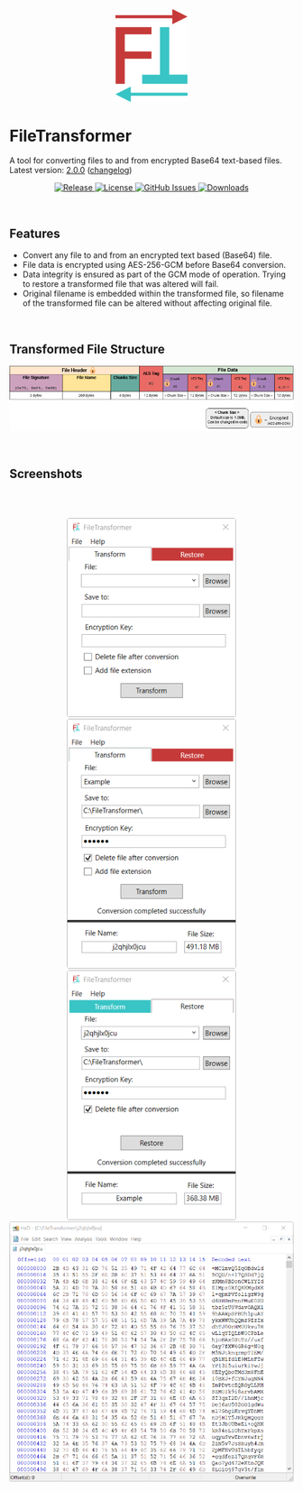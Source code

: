 <p align="center">
  <a href="#"><img src="Resources/logo.svg" width="128"></a>
</p>

# FileTransformer
A tool for converting files to and from encrypted Base64 text-based files.  
Latest version: [2.0.0](https://github.com/MichaelYochpaz/FileTransformer/releases/latest) ([changelog](https://github.com/MichaelYochpaz/FileTransformer/blob/main/CHANGELOG.md))

<p align="center">
  <a href="https://github.com/MichaelYochpaz/FileTransformer/releases/latest">
    <img alt="Release" src="https://img.shields.io/github/v/release/MichaelYochpaz/FileTransformer">
  </a>
  <a href="https://github.com/MichaelYochpaz/FileTransformer/blob/master/LICENSE.md">
    <img alt="License" src="https://img.shields.io/github/license/MichaelYochpaz/FileTransformer">
  </a>
  <a href="https://github.com/MichaelYochpaz/FileTransformer/issues">
    <img alt="GitHub Issues" src="https://img.shields.io/github/issues/MichaelYochpaz/FileTransformer?style=flat-square&logo=github&logoColor=white">
  </a>
  <a href="https://github.com/MichaelYochpaz/FileTransformer/releases">
    <img alt="Downloads" src="https://img.shields.io/github/downloads/MichaelYochpaz/FileTransformer/total">
  </a>
</p>
</br>

## Features
* Convert any file to and from an encrypted text based (Base64) file.
* File data is encrypted using AES-256-GCM before Base64 conversion.
* Data integrity is ensured as part of the GCM mode of operation. Trying to restore a transformed file that was altered will fail.
* Original filename is embedded within the transformed file, so filename of the transformed file can be altered without affecting original file.
</br>

## Transformed File Structure
<p align="center">
  <a href="#"><img src="Resources/file-structure.png" alt="File structure" width=700></a>
</p>
</br>

## Screenshots
</br>
</br>
<p align="center">
  <a href="#"><img src="Resources/screenshot-1.png" alt="Main window" width=300></a>
  </br>
  <a href="#"><img src="Resources/screenshot-2.png" alt="Transform example"width=300></a>
  <a href="#"><img src="Resources/screenshot-3.png" alt="Restore example"width=300></a>
  </br>
  <a href="#"><img src="Resources/screenshot-HxD.png" alt="HxD hex preview of a transformed file"width=600></a>
</p>
